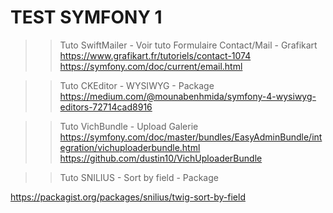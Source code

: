 # TEST SYMFONY 1
 
>> Tuto SwiftMailer - Voir tuto Formulaire Contact/Mail - Grafikart 
https://www.grafikart.fr/tutoriels/contact-1074
https://symfony.com/doc/current/email.html


>> Tuto CKEditor -  WYSIWYG -  Package 
https://medium.com/@mounabenhmida/symfony-4-wysiwyg-editors-72714cad8916


>> Tuto VichBundle - Upload Galerie 
https://symfony.com/doc/master/bundles/EasyAdminBundle/integration/vichuploaderbundle.html
https://github.com/dustin10/VichUploaderBundle


>> Tuto SNILIUS - Sort by field - Package 

https://packagist.org/packages/snilius/twig-sort-by-field

